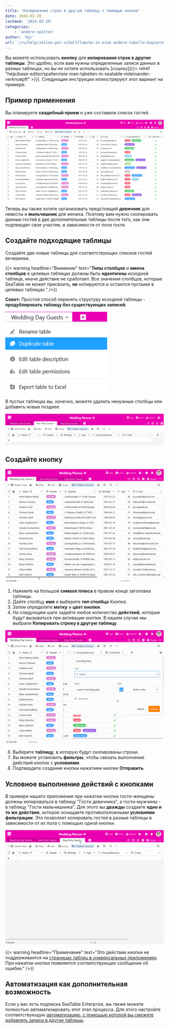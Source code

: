 ```yaml
---
title: 'Копирование строк в другую таблицу с помощью кнопки'
date: 2024-02-20
lastmod: '2024-02-20'
categories:
    - 'andere-spalten'
author: 'kgr'
url: '/ru/help/zeilen-per-schaltflaeche-in-eine-andere-tabelle-kopieren'
---
```


Вы можете использовать **кнопку** для **копирования строк в другие таблицы**. Это удобно, если вам нужны определенные записи данных в разных таблицах, но вы не хотите использовать [ссылку]({{< relref "help/base-editor/spalten/wie-man-tabellen-in-seatable-miteinander-verknuepft" >}}). Следующие инструкции иллюстрируют этот вариант на примере.

## Пример применения

Вы планируете **свадебный прием** и уже составили список гостей.

![Примерный список гостей](images/Beispiel-Gaesteliste.png)

Теперь вы также хотите организовать предстоящий **девичник** для невесты и **мальчишник** для жениха. Поэтому вам нужно скопировать данные гостей в две дополнительные таблицы после того, как они подтвердят свое участие, в зависимости от пола гостя.

## Создайте подходящие таблицы

Создайте две новые таблицы для соответствующих списков гостей вечеринки.

{{< warning  headline="Внимание"  text="**Типы столбцов** и **имена столбцов** в целевых таблицах должны быть **идентичны** исходной таблице, иначе действие не сработает. Все значения столбцов, которые SeaTable не может присвоить, **не** копируются и остаются пустыми в целевых таблицах." />}}

**Совет:** Простой способ перенять структуру исходной таблицы - **продублировать таблицу без существующих записей**.

![Дублирование структуры таблицы](images/Tabellenstruktur-duplizieren.png)

В пустых таблицах вы, конечно, можете удалить ненужные столбцы или добавить новые позднее.

![Удалите дублирующиеся таблицы](images/Leere-duplizierte-Tabellen.png)

## Создайте кнопку

![Кнопка создания](images/Schaltflaeche-anlegen.gif)

1. Нажмите на большой **символ плюса** в правом конце заголовка таблицы.
2. Дайте столбцу **имя** и выберите **тип столбца** _Кнопка_.
3. Затем определите **метку** и **цвет кнопки**.
4. На следующем шаге задайте любое количество **действий**, которые будут вызываться при активации кнопки. В нашем случае мы выбрали **Копировать строку в другую таблицу**.

![Действие кнопки "Копировать строку в другую таблицу](images/Schaltflaechen-Aktion-Zeile-in-andere-Tabelle-kopieren.gif)

6. Выберите **таблицу**, в которую будут скопированы строки.
7. Вы можете установить **фильтры**, чтобы связать выполнение действий кнопок с **условиями**.
8. Подтвердите создание кнопки нажатием кнопки **Отправить**.

## Условное выполнение действий с кнопками

В примере нашего приложения при нажатии кнопки гости-женщины должны копироваться в таблицу "Гости девичника", а гости-мужчины - в таблицу "Гости мальчишника". Для этого вы **дважды** создаете **одно и то же действие**, которое оснащаете противоположными **условиями фильтрации**. Это позволяет копировать гостей в разные таблицы в зависимости от их пола с помощью одной кнопки.

![Строки, скопированные с помощью кнопки](images/Per-Schaltflaeche-kopierte-Zeilen.gif)

{{< warning  headline="Примечание"  text="Это действие кнопки не поддерживается на [страницах таблиц в универсальных приложениях](https://seatable.io/ru/docs/seitentypen-in-universellen-apps/tabellenseiten-in-universellen-apps/). При нажатии кнопки появляется соответствующее сообщение об ошибке." />}}

## Автоматизация как дополнительная возможность

Если у вас есть подписка SeaTable Enterprise, вы также можете полностью автоматизировать этот этап процесса. Для этого настройте соответствующую [автоматизацию, с помощью которой вы сможете добавлять записи в другие таблицы](https://seatable.io/ru/docs/beispiel-automationen/eintraege-in-andere-tabellen-per-automation-hinzufuegen/).

